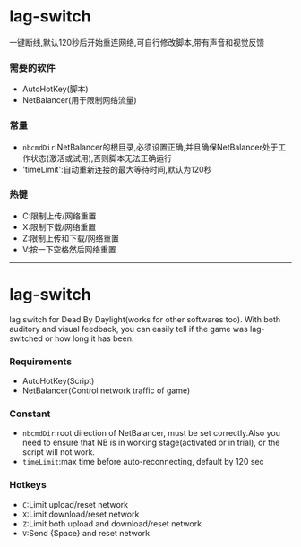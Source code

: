 # lag-switch
一键断线,默认120秒后开始重连网络,可自行修改脚本,带有声音和视觉反馈

### 需要的软件
  * AutoHotKey(脚本)
  * NetBalancer(用于限制网络流量)

### 常量
  * `nbcmdDir`:NetBalancer的根目录,必须设置正确,并且确保NetBalancer处于工作状态(激活或试用),否则脚本无法正确运行
  * 'timeLimit':自动重新连接的最大等待时间,默认为120秒

### 热键
  * C:限制上传/网络重置
  * X:限制下载/网络重置
  * Z:限制上传和下载/网络重置
  * V:按一下空格然后网络重置

***
# lag-switch
lag switch for Dead By Daylight(works for other softwares too). With both auditory  and visual feedback, you can easily tell if the game was lag-switched or how long it has been.

### Requirements
  * AutoHotKey(Script)
  * NetBalancer(Control network traffic of game)

### Constant
  * `nbcmdDir`:root direction of NetBalancer, must be set correctly.Also you need to ensure that NB is in working stage(activated or in trial), or the script will not work.
  * `timeLimit`:max time before auto-reconnecting, default by 120 sec
### Hotkeys
  * `C`:Limit upload/reset network
  * `X`:Limit download/reset network
  * `Z`:Limit both upload and download/reset network
  * `V`:Send {Space} and reset network
